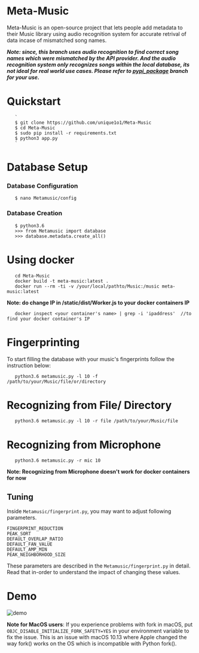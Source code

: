        
# Meta-Music
Meta-Music is an open-source project that lets people add metadata to their Music library using audio recognition system for accurate retrival of data incase of mismatched song names. 


 ***Note: since, this branch uses audio recognition to find correct song names which were mismatched by the API provider. And  the audio recognition system only recognizes songs within the local database, its not ideal for real world use cases.
 Please refer to  [pypi_package](https://github.com/unique1o1/Meta-Music/tree/pypi_package) branch for your use.***
 

# Quickstart
       `
       $ git clone https://github.com/unique1o1/Meta-Music 
       $ cd Meta-Music
       $ sudo pip install -r requirements.txt
       $ python3 app.py
       `
# Database Setup
### Database Configuration 

       $ nano Metamusic/config
       
### Database Creation

       $ python3.6
       >>> from Metamusic import database
       >>> database.metadata.create_all()
   
       
# Using docker

       cd Meta-Music
       docker build -t meta-music:latest . 
       docker run --rm -ti -v /your/local/pathto/Music:/music meta-music:latest
       
 **Note: do change IP in /static/dist/Worker.js to your docker containers IP**
       
       docker inspect <your container's name> | grep -i 'ipaddress'  //to find your docker container's IP
       


# Fingerprinting

To start filling the database with your music's fingerprints follow the instruction below:
       
       python3.6 metamusic.py -l 10 -f /path/to/your/Music/file/or/directory
       
# Recognizing from File/ Directory

       python3.6 metamusic.py -l 10 -r file /path/to/your/Music/file

# Recognizing from Microphone

       python3.6 metamusic.py -r mic 10
       
**Note: Recognizing from Microphone doesn't work for docker containers for now**
## Tuning

Inside `Metamusic/fingerprint.py`, you may want to adjust following parameters.

    FINGERPRINT_REDUCTION 
    PEAK_SORT 
    DEFAULT_OVERLAP_RATIO 
    DEFAULT_FAN_VALUE 
    DEFAULT_AMP_MIN 
    PEAK_NEIGHBORHOOD_SIZE 
    
These parameters are described in the `Metamusic/fingerprint.py` in detail. Read that in-order to understand the impact of changing these values.


# Demo

![demo](https://media.giphy.com/media/8PBFETWIZ39tme3vow/giphy.gif)


**Note for MacOS users**: If you experience problems with fork in macOS, put `OBJC_DISABLE_INITIALIZE_FORK_SAFETY=YES` in your environment variable to fix the issue. This is an issue with macOS 10.13 where Apple changed the way fork() works on the OS which is incompatible with Python fork().
 
